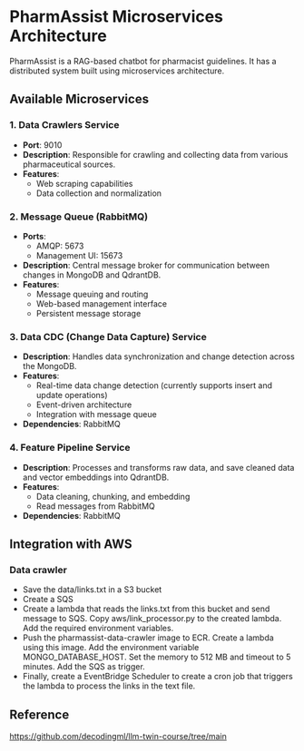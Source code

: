 # PharmAssist Microservices Architecture

PharmAssist is a RAG-based chatbot for pharmacist guidelines. It has a distributed system built using microservices architecture.

## Available Microservices

### 1. Data Crawlers Service
- **Port**: 9010
- **Description**: Responsible for crawling and collecting data from various pharmaceutical sources.
- **Features**:
  - Web scraping capabilities
  - Data collection and normalization

### 2. Message Queue (RabbitMQ)
- **Ports**:
  - AMQP: 5673
  - Management UI: 15673
- **Description**: Central message broker for communication between changes in MongoDB and QdrantDB.
- **Features**:
  - Message queuing and routing
  - Web-based management interface
  - Persistent message storage

### 3. Data CDC (Change Data Capture) Service
- **Description**: Handles data synchronization and change detection across the MongoDB.
- **Features**:
  - Real-time data change detection (currently supports insert and update operations)
  - Event-driven architecture
  - Integration with message queue
- **Dependencies**: RabbitMQ

### 4. Feature Pipeline Service
- **Description**: Processes and transforms raw data, and save cleaned data and vector embeddings into QdrantDB.
- **Features**:
  - Data cleaning, chunking, and embedding
  - Read messages from RabbitMQ
- **Dependencies**: RabbitMQ

## Integration with AWS
### Data crawler
- Save the data/links.txt in a S3 bucket
- Create a SQS
- Create a lambda that reads the links.txt from this bucket and send message to SQS. Copy aws/link_processor.py to the created lambda. Add the required environment variables.
- Push the pharmassist-data-crawler image to ECR. Create a lambda using this image. Add the environment variable MONGO_DATABASE_HOST. Set the memory to 512 MB and timeout to 5 minutes. Add the SQS as trigger.
- Finally, create a EventBridge Scheduler to create a cron job that triggers the lambda to process the links in the text file.

## Reference

https://github.com/decodingml/llm-twin-course/tree/main
